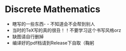 # Discrete Mathematics
- 瞎写的一些东西- - 不知道会不会帮到别人
- 当时的TeX写的真的很丑！！不要学习这个书写风格orz
- 缺图请自行删掉
- 编译好的pdf档请到Release下自取（鞠躬
